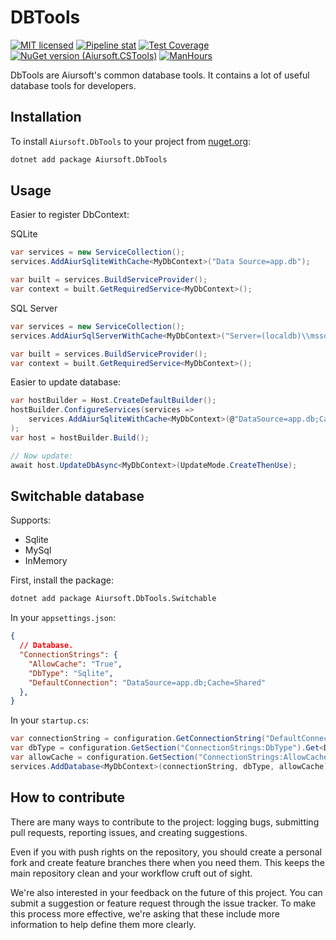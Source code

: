 # DBTools

[![MIT licensed](https://img.shields.io/badge/license-MIT-blue.svg)](https://gitlab.aiursoft.cn/aiursoft/DbTools/-/blob/master/LICENSE)
[![Pipeline stat](https://gitlab.aiursoft.cn/aiursoft/DbTools/badges/master/pipeline.svg)](https://gitlab.aiursoft.cn/aiursoft/DbTools/-/pipelines)
[![Test Coverage](https://gitlab.aiursoft.cn/aiursoft/DbTools/badges/master/coverage.svg)](https://gitlab.aiursoft.cn/aiursoft/DbTools/-/pipelines)
[![NuGet version (Aiursoft.CSTools)](https://img.shields.io/nuget/v/Aiursoft.DbTools.svg)](https://www.nuget.org/packages/Aiursoft.DbTools/)
[![ManHours](https://manhours.aiursoft.cn/r/gitlab.aiursoft.cn/aiursoft/dbtools.svg)](https://gitlab.aiursoft.cn/aiursoft/dbtools/-/commits/master?ref_type=heads)

DbTools are Aiursoft's common database tools. It contains a lot of useful database tools for developers.

## Installation

To install `Aiursoft.DbTools` to your project from [nuget.org](https://www.nuget.org/packages/Aiursoft.DbTools/):

```bash
dotnet add package Aiursoft.DbTools
```

## Usage

Easier to register DbContext:

SQLite

```csharp
var services = new ServiceCollection();
services.AddAiurSqliteWithCache<MyDbContext>("Data Source=app.db");

var built = services.BuildServiceProvider();
var context = built.GetRequiredService<MyDbContext>();
```

SQL Server

```csharp
var services = new ServiceCollection();
services.AddAiurSqlServerWithCache<MyDbContext>("Server=(localdb)\\mssqllocaldb;Database=DebugTrusted_Connection=True;MultipleActiveResultSets=true");

var built = services.BuildServiceProvider();
var context = built.GetRequiredService<MyDbContext>();
```

Easier to update database:

```csharp
var hostBuilder = Host.CreateDefaultBuilder();
hostBuilder.ConfigureServices(services => 
    services.AddAiurSqliteWithCache<MyDbContext>(@"DataSource=app.db;Cache=Shared")
);
var host = hostBuilder.Build();

// Now update:
await host.UpdateDbAsync<MyDbContext>(UpdateMode.CreateThenUse);
```

## Switchable database

Supports:

* Sqlite
* MySql
* InMemory

First, install the package:

```bash
dotnet add package Aiursoft.DbTools.Switchable
```

In your `appsettings.json`:

```json
{
  // Database.
  "ConnectionStrings": {
    "AllowCache": "True",
    "DbType": "Sqlite",
    "DefaultConnection": "DataSource=app.db;Cache=Shared"
  },
}
```

In your `startup.cs`:

```csharp
var connectionString = configuration.GetConnectionString("DefaultConnection");
var dbType = configuration.GetSection("ConnectionStrings:DbType").Get<DbType>();
var allowCache = configuration.GetSection("ConnectionStrings:AllowCache").Get<bool>();
services.AddDatabase<MyDbContext>(connectionString, dbType, allowCache);
```

## How to contribute

There are many ways to contribute to the project: logging bugs, submitting pull requests, reporting issues, and creating suggestions.

Even if you with push rights on the repository, you should create a personal fork and create feature branches there when you need them. This keeps the main repository clean and your workflow cruft out of sight.

We're also interested in your feedback on the future of this project. You can submit a suggestion or feature request through the issue tracker. To make this process more effective, we're asking that these include more information to help define them more clearly.

